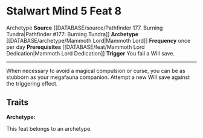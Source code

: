 ﻿---
actions: '[reaction]'
feat: Stalwart Mind
frequency: once per day
id: '3449'
level: '8'
name: Stalwart Mind
prerequisite: '[[DATABASE/feat/Mammoth Lord Dedication|Mammoth Lord Dedication]]'
rarity: Common
source: '[[DATABASE/source/Pathfinder 177. Burning Tundra|Pathfinder #177: Burning
  Tundra]]'
trait:
- '[[DATABASE/trait/Archetype|Archetype]]'
trigger: You fail a Will save.
type: Feat

---
# Stalwart Mind <span class="action-icon">5</span> <span class="item-type">Feat 8</span>

<span class="item-trait">Archetype</span>
**Source** [[DATABASE/source/Pathfinder 177. Burning Tundra|Pathfinder #177: Burning Tundra]]
**Archetype** [[DATABASE/archetype/Mammoth Lord|Mammoth Lord]]
**Frequency** once per day
**Prerequisites** [[DATABASE/feat/Mammoth Lord Dedication|Mammoth Lord Dedication]]
**Trigger** You fail a Will save.

---
When necessary to avoid a magical compulsion or curse, you can be as stubborn as your megafauna companion. Attempt a new Will save against the triggering effect.

## Traits

**Archetype:**

This feat belongs to an archetype.